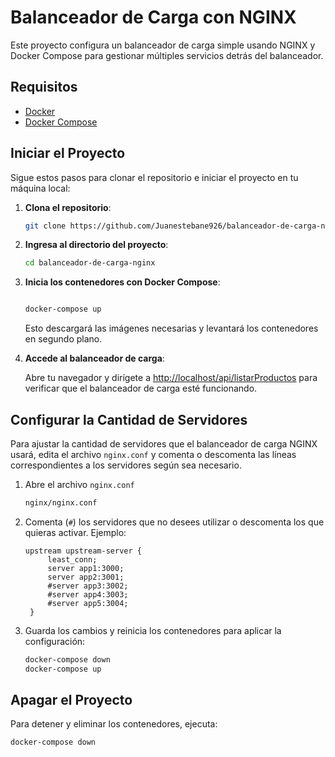 # Balanceador de Carga con NGINX

Este proyecto configura un balanceador de carga simple usando NGINX y Docker Compose para gestionar múltiples servicios detrás del balanceador.

## Requisitos

- [Docker](https://www.docker.com/get-started)
- [Docker Compose](https://docs.docker.com/compose/install/)

## Iniciar el Proyecto

Sigue estos pasos para clonar el repositorio e iniciar el proyecto en tu máquina local:

1. **Clona el repositorio**:

   ```bash
   git clone https://github.com/Juanestebane926/balanceador-de-carga-nginx
   ```

2. **Ingresa al directorio del proyecto**:

   ```bash
   cd balanceador-de-carga-nginx
   ```

3. **Inicia los contenedores con Docker Compose**:

   ```bash
   
   docker-compose up
   ```

   Esto descargará las imágenes necesarias y levantará los contenedores en segundo plano.

4. **Accede al balanceador de carga**:

   Abre tu navegador y dirígete a [http://localhost/api/listarProductos](http://localhost/api/listarProductos) para verificar que el balanceador de carga esté funcionando.


## Configurar la Cantidad de Servidores

Para ajustar la cantidad de servidores que el balanceador de carga NGINX usará, edita el archivo `nginx.conf` y comenta o descomenta las líneas correspondientes a los servidores según sea necesario.

1. Abre el archivo `nginx.conf`

   ```bash
   nginx/nginx.conf
   ```

2. Comenta (`#`) los servidores que no desees utilizar o descomenta los que quieras activar. Ejemplo:

   ```nginx
   upstream upstream-server {
        least_conn;
        server app1:3000;
        server app2:3001;
        #server app3:3002;
        #server app4:3003;
        #server app5:3004;
    }
   ```

3. Guarda los cambios y reinicia los contenedores para aplicar la configuración:

   ```bash
   docker-compose down
   docker-compose up
   ```


## Apagar el Proyecto

Para detener y eliminar los contenedores, ejecuta:

```bash
docker-compose down
```
